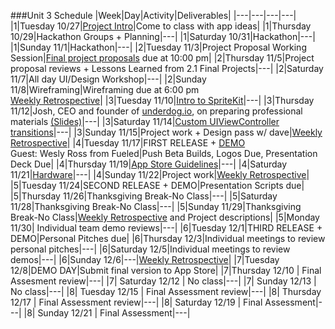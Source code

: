 ###Unit 3 Schedule
|Week|Day|Activity|Deliverables|
|---|---|---|---|
|1|Tuesday 10/27|[Project Intro](https://docs.google.com/presentation/d/1eiKlYdSkdFxaOHpVqbyYTcl5AyKr9DO7zRITqwCcaB4/edit?usp=sharing)|Come to class with app ideas|
|1|Thursday 10/29|Hackathon Groups + Planning|---|
|1|Saturday 10/31|Hackathon|---|
|1|Sunday 11/1|Hackathon|---|
|2|Tuesday 11/3|Project Proposal Working Session|[Final project proposals](/project_proposals.md) due at 10:00 pm|
|2|Thursday 11/5|Project proposal reviews + Lessons Learned from 2.1 Final Projects|---|
|2|Saturday 11/7|All day UI/Design Workshop|---|
|2|Sunday 11/8|Wireframing|Wireframing due at 6:00 pm <br> [Weekly Retrospective](/weekly_retrospective.md)|
|3|Tuesday 11/10|[Intro to SpriteKit](https://github.com/accesscode-2-2/IntroToSpriteKit)|---|
|3|Thursday 11/12|Josh, CEO and founder of [underdog.io](https://underdog.io), on preparing professional materials [(Slides)](/speakers/underdog_deck.pdf)|---|
|3|Saturday 11/14|[Custom UIViewController transitions](https://github.com/accesscode-2-2/unit-3/blob/master/lessons/week-2/2015_11_14.md)|---|
|3|Sunday 11/15|Project work + Design pass w/ dave|[Weekly Retrospective](/weekly_retrospective.md)|
|4|Tuesday 11/17|FIRST RELEASE + [DEMO](/presentation_guidelines.md)<br>Guest: Wesly Ross from Fueled|Push Beta Builds, Logos Due, Presentation Deck Due|
|4|Thursday 11/19|[App Store Guidelines](https://github.com/accesscode-2-2/unit-3/blob/master/lessons/week-3/2015_11_19.md)|---|
|4|Saturday 11/21|[Hardware](https://github.com/accesscode-2-2/unit-3/blob/master/lessons/week-3/2015_11_21.md)|---|
|4|Sunday 11/22|Project work|[Weekly Retrospective](/weekly_retrospective.md)|
|5|Tuesday 11/24|SECOND RELEASE + DEMO|Presentation Scripts due|
|5|Thursday 11/26|Thanksgiving Break-No Class|---|
|5|Saturday 11/28|Thanksgiving Break-No Class|---|
|5|Sunday 11/29|Thanksgiving Break-No Class|[Weekly Retrospective](/weekly_retrospective.md) and Project descriptions|
|5|Monday 11/30| Individual team demo reviews|---|
|6|Tuesday 12/1|THIRD RELEASE + DEMO|Personal Pitches due|
|6|Thursday 12/3|Individual meetings to review personal pitches|---|
|6|Saturday 12/5|Individual meetings to review demos|---|
|6|Sunday 12/6|---|[Weekly Retrospective](/weekly_retrospective.md)|
|7|Tuesday 12/8|DEMO DAY|Submit final version to App Store|
|7|Thursday 12/10 | Final Assesment review|---|
|7| Saturday 12/12 | No class|---|
|7| Sunday 12/13 | No class|---|
|8| Tuesday 12/15 | Final Assessment review|---|
|8| Thursday 12/17 | Final Assessment review|---|
|8| Saturday 12/19 | Final Assessment|---|
|8| Sunday 12/21 | Final Assessment|---|
